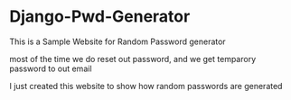 # Django-Pwd-Generator

This is a Sample Website for Random Password generator

most of the time we do reset out password, and we get temparory password to out email

I just created this website to show how random passwords are generated
